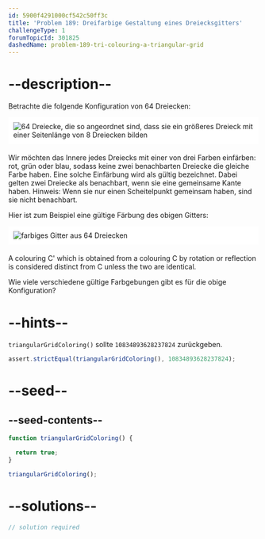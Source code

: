 ```yaml
---
id: 5900f4291000cf542c50ff3c
title: 'Problem 189: Dreifarbige Gestaltung eines Dreiecksgitters'
challengeType: 1
forumTopicId: 301825
dashedName: problem-189-tri-colouring-a-triangular-grid
---
```


# --description--

Betrachte die folgende Konfiguration von 64 Dreiecken:

<img alt="64 Dreiecke, die so angeordnet sind, dass sie ein größeres Dreieck mit einer Seitenlänge von 8 Dreiecken bilden" src="https://cdn.freecodecamp.org/curriculum/project-euler/tri-colouring-a-triangular-grid-1.gif" style="background-color: white; padding: 10px; display: block; margin-right: auto; margin-left: auto; margin-bottom: 1.2rem;" />

Wir möchten das Innere jedes Dreiecks mit einer von drei Farben einfärben: rot, grün oder blau, sodass keine zwei benachbarten Dreiecke die gleiche Farbe haben. Eine solche Einfärbung wird als gültig bezeichnet. Dabei gelten zwei Dreiecke als benachbart, wenn sie eine gemeinsame Kante haben. Hinweis: Wenn sie nur einen Scheitelpunkt gemeinsam haben, sind sie nicht benachbart.

Hier ist zum Beispiel eine gültige Färbung des obigen Gitters:

<img alt="farbiges Gitter aus 64 Dreiecken" src="https://cdn.freecodecamp.org/curriculum/project-euler/tri-colouring-a-triangular-grid-2.gif" style="background-color: white; padding: 10px; display: block; margin-right: auto; margin-left: auto; margin-bottom: 1.2rem;" />

A colouring C' which is obtained from a colouring C by rotation or reflection is considered distinct from C unless the two are identical.

Wie viele verschiedene gültige Farbgebungen gibt es für die obige Konfiguration?

# --hints--

`triangularGridColoring()` sollte `10834893628237824` zurückgeben.

```js
assert.strictEqual(triangularGridColoring(), 10834893628237824);
```

# --seed--

## --seed-contents--

```js
function triangularGridColoring() {

  return true;
}

triangularGridColoring();
```

# --solutions--

```js
// solution required
```
